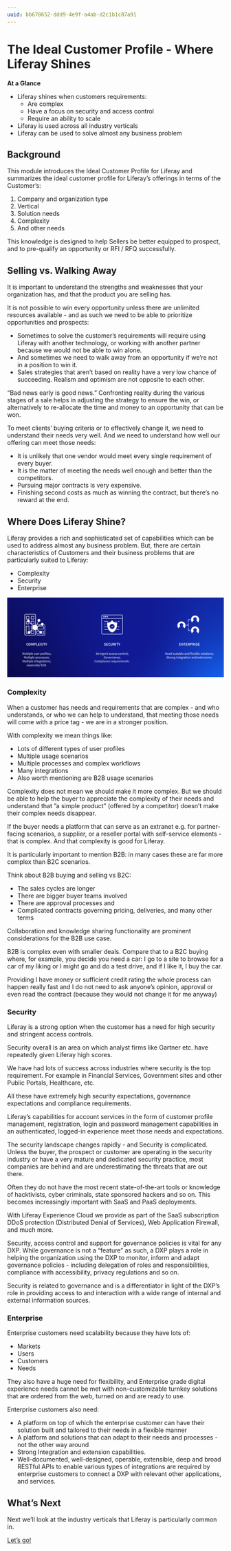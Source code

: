 ```yaml
---
uuid: bb678652-ddd9-4e9f-a4ab-d2c1b1c87a91
---
```


# The Ideal Customer Profile - Where Liferay Shines

**At a Glance**

* Liferay shines when customers requirements:
  * Are complex
  * Have a focus on security and access control
  * Require an ability to scale
* Liferay is used across all industry verticals
* Liferay can be used to solve almost any business problem

## Background

This module introduces the Ideal Customer Profile for Liferay and summarizes the ideal customer profile for Liferay’s offerings in terms of the Customer’s: 

1. Company and organization type
1. Vertical
1. Solution needs
1. Complexity
1. And other needs

This knowledge is designed to help Sellers be better equipped to prospect, and to pre-qualify an opportunity or RFI / RFQ successfully.

## Selling vs. Walking Away

It is important to understand the strengths and weaknesses that your organization has, and that the product you are selling has. 

It is not possible to win every opportunity unless there are unlimited resources available - and as such we need to be able to prioritize opportunities and prospects:

* Sometimes to solve the customer’s requirements will require using Liferay with another technology, or working with another partner because we would not be able to win alone.
* And sometimes we need to walk away from an opportunity if we’re not in a position to win it.
* Sales strategies that aren’t based on reality have a very low chance of succeeding. Realism and optimism are not opposite to each other.

“Bad news early is good news.” Confronting reality during the various stages of a sale helps in adjusting the strategy to ensure the win, or alternatively to re-allocate the time and money to an opportunity that can be won.

To meet clients’ buying criteria or to effectively change it, we need to understand their needs very well. And we need to understand how well our offering can meet those needs:

* It is unlikely that one vendor would meet every single requirement of every buyer. 
* It is the matter of meeting the needs well enough and better than the competitors.
* Pursuing major contracts is very expensive. 
* Finishing second costs as much as winning the contract, but there’s no reward at the end. 

## Where Does Liferay Shine?

Liferay provides a rich and sophisticated set of capabilities which can be used to address almost any business problem.  But, there are certain characteristics of Customers and their business problems that are particularly suited to Liferay:

* Complexity
* Security
* Enterprise

![Liferay excels as a solution when Complexity, Security, and Enterprise scale are factors for a deal.](./the-ideal-customer-profile-where-liferay-shines/images/01.png)

### Complexity

When a customer has needs and requirements that are complex - and who understands, or who we can help to understand, that meeting those needs will come with a price tag - we are in a stronger position.

With complexity we mean things like:

* Lots of different types of user profiles
* Multiple usage scenarios
* Multiple processes and complex workflows
* Many integrations
* Also worth mentioning are B2B usage scenarios

Complexity does not mean we should make it more complex. But we should be able to help the buyer to appreciate the complexity of their needs and understand that ”a simple product” (offered by a competitor) doesn’t make their complex needs disappear.

If the buyer needs a platform that can serve as an extranet e.g. for partner-facing scenarios, a supplier, or a reseller portal with self-service elements -  that is complex.  And that complexity is good for Liferay.

It is particularly important to mention B2B: in many cases these are far more complex than B2C scenarios.

Think about B2B buying and selling vs B2C:

* The sales cycles are longer
* There are bigger buyer teams involved
* There are approval processes and
* Complicated contracts governing pricing, deliveries, and many other terms  

Collaboration and knowledge sharing functionality are prominent considerations for the B2B use case.

B2B is complex even with smaller deals. Compare that to a B2C buying where, for example, you decide you need a car: I go to a site to browse for a car of my liking or I might go and do a test drive, and if I like it, I buy the car.

Providing I have money or sufficient credit rating the whole process can happen really fast and I do not need to ask anyone’s opinion, approval or even read the contract (because they would not change it for me anyway)

### Security

Liferay is a strong option when the customer has a need for high security and stringent access controls.

Security overall is an area on which analyst firms like Gartner etc. have repeatedly given Liferay high scores.

We have had lots of success across industries where security is the top requirement.  For example in Financial Services, Government sites and other Public Portals, Healthcare, etc.

All these have extremely high security expectations, governance expectations and compliance requirements.

Liferay’s capabilities for account services in the form of customer profile management, registration, login and password management capabilities in an authenticated, logged-in experience meet those needs and expectations.

The security landscape changes rapidly - and Security is complicated. Unless the buyer, the prospect or customer are operating in the security industry or have a very mature and dedicated security practice, most companies are behind and are underestimating the threats that are out there. 

Often they do not have the most recent state-of-the-art tools or knowledge of hacktivists, cyber criminals, state sponsored hackers and so on. This becomes increasingly important with SaaS and PaaS deployments.

With Liferay Experience Cloud we provide as part of the SaaS subscription DDoS protection (Distributed Denial of Services), Web Application Firewall, and much more.

Security, access control and support for governance policies is vital for any DXP. While governance is not a “feature” as such, a DXP plays a role in helping the organization using the DXP to monitor, inform and adapt governance policies - including delegation of roles and responsibilities, compliance with accessibility, privacy regulations and so on.

Security is related to governance and is a differentiator in light of the DXP’s role in providing access to and interaction with a wide range of internal and external information sources.

### Enterprise

Enterprise customers need scalability because they have lots of:

* Markets
* Users
* Customers
* Needs

They also have a huge need for flexibility, and Enterprise grade digital experience needs cannot be met with non-customizable turnkey solutions that are ordered from the web, turned on and are ready to use.

Enterprise customers also need:

* A platform on top of which the enterprise customer can have their solution built and tailored to their needs in a flexible manner
* A platform and solutions that can adapt to their needs and processes - not the other way around
* Strong Integration and extension capabilities.
* Well-documented, well-designed, operable, extensible, deep and broad RESTful APIs to enable various types of integrations are required by enterprise customers to connect a DXP with relevant other applications, and services.

## What’s Next

Next we’ll look at the industry verticals that Liferay is particularly common in.

[Let’s go!](./the-ideal-customer-profile-target-industries.md)

